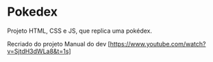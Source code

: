 # Pokedex
Projeto HTML, CSS e JS, que replica uma pokédex.

Recriado do projeto Manual do dev [https://www.youtube.com/watch?v=SjtdH3dWLa8&t=1s]
